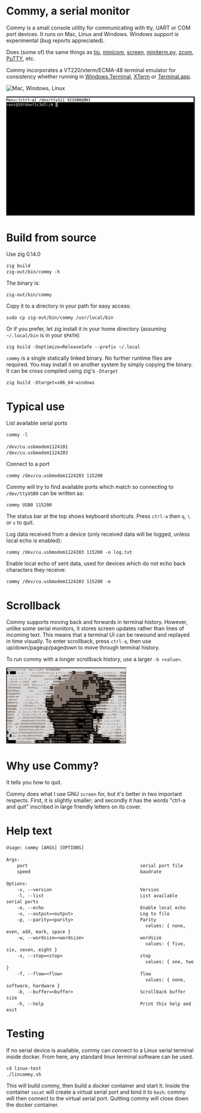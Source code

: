 # Commy, a serial monitor

Commy is a small console utility for communicating with tty, UART or COM port devices. It runs on Mac, Linux and Windows. Windows support is experimental (bug reports appreciated).

Does (some of) the same things as [tio](https://github.com/tio/tio), [minicom](https://en.wikipedia.org/wiki/Minicom), [screen](https://www.gnu.org/software/screen/), [miniterm.py](https://github.com/pyserial/pyserial/blob/master/serial/tools/miniterm.py), [zcom](https://github.com/ZigEmbeddedGroup/zcom), [PuTTY](https://www.putty.org/), etc.

Commy incorporates a VT220/xterm/ECMA-48 terminal emulator for consistency whether running in [Windows Terminal](https://github.com/microsoft/terminal), [XTerm](https://en.wikipedia.org/wiki/Xterm) or [Terminal.app](https://en.wikipedia.org/wiki/Terminal_(macOS)).

![Mac, Windows, Linux](https://github.com/ringtailsoftware/commy/actions/workflows/build.yml/badge.svg)

![](demo.gif)

# Build from source

Use zig 0.14.0

```shell
zig build
zig-out/bin/commy -h
```

The binary is:

```shell
zig-out/bin/commy
```

Copy it to a directory in your path for easy access:

```shell
sudo cp zig-out/bin/commy /usr/local/bin
```

Or if you prefer, let zig install it in your home directory (assuming `~/.local/bin` is in your `$PATH`):

```shell
zig build -Doptimize=ReleaseSafe --prefix ~/.local
```

`commy` is a single statically linked binary. No further runtime files are required.
You may install it on another system by simply copying the binary. It can be cross compiled using zig's `-Dtarget`

```shell
zig build -Dtarget=x86_64-windows
```

# Typical use

List available serial ports

```shell
commy -l

/dev/cu.usbmodem1124101
/dev/cu.usbmodem1124203
```

Connect to a port

```shell
commy /dev/cu.usbmodem1124203 115200
```

Commy will try to find available ports which match so connecting to `/dev/ttyUSB0` can be written as:

```shell
commy USB0 115200
```

The status bar at the top shows keyboard shortcuts. Press `ctrl-a` then `q`, `\` or `x` to quit.

Log data received from a device (only received data will be logged, unless local echo is enabled):

```shell
commy /dev/cu.usbmodem1124203 115200 -o log.txt
```

Enable local echo of sent data, used for devices which do not echo back characters they receive:

```shell
commy /dev/cu.usbmodem1124203 115200 -e
```

# Scrollback

Commy supports moving back and forwards in terminal history. However, unlike some serial monitors, it stores screen updates rather than lines of incoming text. This means that a terminal UI can be rewound and replayed in time visually. To enter scrollback, press `ctrl-a`, then use up/down/pageup/pagedown to move through terminal history.

To run commy with a longer scrollback history, use a larger `-b <value>`.

![](scrollback.gif)

# Why use Commy?

It tells you how to quit.

Commy does what I use GNU `screen` for, but it's better in two important respects. First, it is slightly smaller; and secondly it has the words "ctrl-a and quit" inscribed in large friendly letters on its cover.

# Help text

    Usage: commy [ARGS] [OPTIONS]

    Args:
        port                                          serial port file
        speed                                         baudrate

    Options:
        -v, --version                                 Version
        -l, --list                                    List available serial ports
        -e, --echo                                    Enable local echo
        -o, --output=<output>                         Log to file
        -p, --parity=<parity>                         Parity
                                                        values: { none, even, odd, mark, space }
        -w, --wordsize=<wordsize>                     wordsize
                                                        values: { five, six, seven, eight }
        -s, --stop=<stop>                             stop
                                                        values: { one, two }
        -f, --flow=<flow>                             flow
                                                        values: { none, software, hardware }
        -b, --buffer=<buffer>                         Scrollback buffer size
        -h, --help                                    Print this help and exit

# Testing

If no serial device is available, commy can connect to a Linux serial terminal inside docker. From here, any standard linux terminal software can be used.

```shell
cd linux-test
./lincommy.sh
```

This will build commy, then build a docker container and start it. Inside the container `socat` will create a virtual serial port and bind it to `bash`. commy will then connect to the virtual serial port. Quitting commy will close down the docker container.

